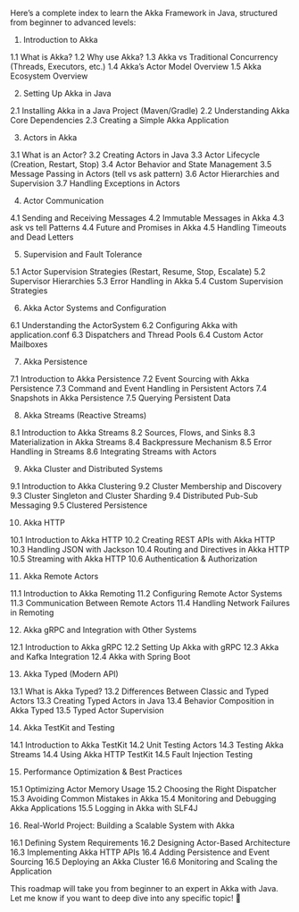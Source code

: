 Here’s a complete index to learn the Akka Framework in Java, structured from beginner to advanced levels:

1. Introduction to Akka

1.1 What is Akka?
1.2 Why use Akka?
1.3 Akka vs Traditional Concurrency (Threads, Executors, etc.)
1.4 Akka’s Actor Model Overview
1.5 Akka Ecosystem Overview

2. Setting Up Akka in Java

2.1 Installing Akka in a Java Project (Maven/Gradle)
2.2 Understanding Akka Core Dependencies
2.3 Creating a Simple Akka Application

3. Actors in Akka

3.1 What is an Actor?
3.2 Creating Actors in Java
3.3 Actor Lifecycle (Creation, Restart, Stop)
3.4 Actor Behavior and State Management
3.5 Message Passing in Actors (tell vs ask pattern)
3.6 Actor Hierarchies and Supervision
3.7 Handling Exceptions in Actors

4. Actor Communication

4.1 Sending and Receiving Messages
4.2 Immutable Messages in Akka
4.3 ask vs tell Patterns
4.4 Future and Promises in Akka
4.5 Handling Timeouts and Dead Letters

5. Supervision and Fault Tolerance

5.1 Actor Supervision Strategies (Restart, Resume, Stop, Escalate)
5.2 Supervisor Hierarchies
5.3 Error Handling in Akka
5.4 Custom Supervision Strategies

6. Akka Actor Systems and Configuration

6.1 Understanding the ActorSystem
6.2 Configuring Akka with application.conf
6.3 Dispatchers and Thread Pools
6.4 Custom Actor Mailboxes

7. Akka Persistence

7.1 Introduction to Akka Persistence
7.2 Event Sourcing with Akka Persistence
7.3 Command and Event Handling in Persistent Actors
7.4 Snapshots in Akka Persistence
7.5 Querying Persistent Data

8. Akka Streams (Reactive Streams)

8.1 Introduction to Akka Streams
8.2 Sources, Flows, and Sinks
8.3 Materialization in Akka Streams
8.4 Backpressure Mechanism
8.5 Error Handling in Streams
8.6 Integrating Streams with Actors

9. Akka Cluster and Distributed Systems

9.1 Introduction to Akka Clustering
9.2 Cluster Membership and Discovery
9.3 Cluster Singleton and Cluster Sharding
9.4 Distributed Pub-Sub Messaging
9.5 Clustered Persistence

10. Akka HTTP

10.1 Introduction to Akka HTTP
10.2 Creating REST APIs with Akka HTTP
10.3 Handling JSON with Jackson
10.4 Routing and Directives in Akka HTTP
10.5 Streaming with Akka HTTP
10.6 Authentication & Authorization

11. Akka Remote Actors

11.1 Introduction to Akka Remoting
11.2 Configuring Remote Actor Systems
11.3 Communication Between Remote Actors
11.4 Handling Network Failures in Remoting

12. Akka gRPC and Integration with Other Systems

12.1 Introduction to Akka gRPC
12.2 Setting Up Akka with gRPC
12.3 Akka and Kafka Integration
12.4 Akka with Spring Boot

13. Akka Typed (Modern API)

13.1 What is Akka Typed?
13.2 Differences Between Classic and Typed Actors
13.3 Creating Typed Actors in Java
13.4 Behavior Composition in Akka Typed
13.5 Typed Actor Supervision

14. Akka TestKit and Testing

14.1 Introduction to Akka TestKit
14.2 Unit Testing Actors
14.3 Testing Akka Streams
14.4 Using Akka HTTP TestKit
14.5 Fault Injection Testing

15. Performance Optimization & Best Practices

15.1 Optimizing Actor Memory Usage
15.2 Choosing the Right Dispatcher
15.3 Avoiding Common Mistakes in Akka
15.4 Monitoring and Debugging Akka Applications
15.5 Logging in Akka with SLF4J

16. Real-World Project: Building a Scalable System with Akka

16.1 Defining System Requirements
16.2 Designing Actor-Based Architecture
16.3 Implementing Akka HTTP APIs
16.4 Adding Persistence and Event Sourcing
16.5 Deploying an Akka Cluster
16.6 Monitoring and Scaling the Application

This roadmap will take you from beginner to an expert in Akka with Java. Let me know if you want to deep dive into any specific topic! 🚀
